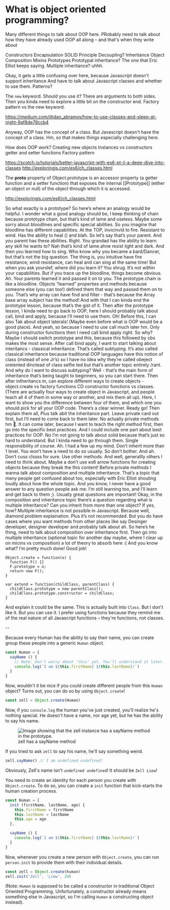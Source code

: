 # What is object oriented programming?

Many different things to talk about OOP here. PRobably need to talk about how they have already used OOP all along – and that's when they write about

Constructors
Encapsulation
SOLID Principle
Decoupling?
Inheritance
Object Composition
Mixins
Prototypes
Prototypal inheritance? The one that Eric Elliot keeps saying. Multiple inheritance? uhhh.

Okay, it gets a little confusing over here, because Javascript doesn't support inheritance
And have to talk about Javascript classes and whether to use them.
Patterns?

The `new` keyword. Should you use it? There are arguments to both sides. Then you kinda need to explore a little bit on the constructor end. Factory pattern vs the new keyword.

https://medium.com/@dan_abramov/how-to-use-classes-and-sleep-at-night-9af8de78ccb4

Anyway, OOP has the concept of a class. But Javascript doesn't have the concept of a class. Hm, so that makes things especially challenging here.


How does OOP work?
Creating new objects
Instances vs constructors
getter and setter functions
Factory pattern

https://scotch.io/tutorials/better-javascript-with-es6-pt-ii-a-deep-dive-into-classes
http://exploringjs.com/es6/ch_classes.html


The __proto__ property of Object.prototype is an accessor property (a getter function and a setter function) that exposes the internal [[Prototype]] (either an object or null) of the object through which it is accessed.

http://exploringjs.com/es6/ch_classes.html


So what exactly is a prototype?
So here’s where an analogy would be helpful. I wonder what a good analogy should be, I keep thinking of chain because prototype chain, but that’s kind of lame and useless.
Maybe some sorry about bloodlines and specific special abilities. So you imagine that bloodline has different capabilities. At the TOP, invicinvld to fire. Resistant to wind. Has the ability to heal () and blah. So let’s say that’s your parent. And you parent has these abilities. Right. You grandad has the ability to learn any skill he wants to? Nah that’s kind of lame.ahne resist light and dark.
And then you learned how to sing. Who know why you became a bard/Dancer, but that’s not the big question. The thing is, you intuitive have fire resistance, wind resistance, can heal and can sing at the same time!
But when you ask yourslef, where did you learn it? You shrug. It’s not within your capabilities.
But if you trace up the bloodline, things become obvious. Ah. Your parents learned it and passed it on to you.
The prototype chain is like a bloodline. Objects “learned” properties and methods because someone else (you can too!) defined them that way and passed them on to you.
That’s why array can have find and filter - that’s because the Array base array subject has the method!
And with that I can kinda end the prototype lesson, because that’s the gist of it.
Then after the prototype lesson, I kinda need to go back to OOP, here I should probably talk about call, bind and apply, because I’ll need to use them.
Oh! Before this, I can also Tak about object laterals! (Maybe even before what is OOP would be a good place).
And yeah, so because I need to use call much later hm. Only during constructor functions then I need call bind apply right. So why?
Maybe I should switch prototype and this, because this followed by cbs makes the most sense.
After call bind apply, I want to start talking about interitancs - classical inheritance. That’s called subtyping. It’s also called classical inheritance because traditional OOP languages have this notion of class (instead of one Jr’s) so I have no idea why they’re called obeject oreiented dinctead of class selfie ted but that’s another topic entirely /rant.
And why do I want to discuss subtyping? Well - that’s the main form of inheritance that’s being taught to beginners, so you can start there.
Then after intheritancs m, can explore different ways to create objects - object.create vs factory functions CD constructor functions vs classes. (There are actually four ways to create object in Javascript, and people teach all 4 of them in some way or another, and mix them all up). Here, I want to show you the difference between four of them, and which one you should pick for all your OOP code. There’s a clear winner.
Ready go!
Then explain them all, Plus talk abit the inheritance part. Leave private card out first, but I’ll need to come back to them later.
No actually private methods hm 🤔. It can come later, because I want to teach the right method first, then go into the specific best practices. And I could include one part about best practices for OOP. No I’m not going to talk about solid because that’s just so hard to understand. But I kinda need to go through them.
Single responsibility of course. Ah. I had a few up my mind. Don’t inherit more than 1 level. You won’t have a need to do so usually. So don’t bother.
And ah. Don’t cuss clssss for sure. Use other methods. And well, generallly others I need to think about. Maybe a don’t use es6 arrow functions for creating objects because they break the this content!
Before private methods I wanna talk about composition and multiple inheritance. That’s a topic that many people get confused about too, especially with Eric Elliot shouting loudly about how the whole topic. And you know, I never have a good answer to any question people ask me. I’m still learning too, and I’ll learn and get back to them ;). Usually great questions are important!
Okay, in the composition and inheritance topic there’s a question regarding what is multiple inheritance? Can you inherit from more than one object? If yes, how?
Multiple inheritance is not possible in Javascript. Because well, diamond problem explaination. Plus it’s not recommended.
But you do have cases where you want methods from other places like say Desinger developer, designer developer and probably talk about ah. So here’s he thing, need to talk about composition over inheritance first.
Then go into multiple inheritance (optional topic for another day maybe, where I clear up on micins vs composition) a lot of theory to absorb here :(
And you know what? I’m pretty much done! Good job!

```
Object.create = function(o) {
  function F() {}
  F.prototype = o;
  return new F();
}
```

```
var extend = function(childClass, parentClass) {
  childClass.prototype = new parentClass();
  childClass.prototype.constructor = childClass;
}
```

And explain it could be the same. This is actually built into `Class`. But I don't like it. But you can use it. I prefer using functions because they remind me of the real nature of all Javascript functions – they're functions, not classes.


--

Because every Human has the ability to say their name, you can create group these people into a generic `Human` object.

```js
const Human = {
  sayName () {
    // Note: Don't worry about 'this' yet. You'll understand it later. Follow along for now.
    console.log(`I am ${this.firstName} ${this.lastName}!`)
  }
}
```

Now, wouldn't it be nice if you could create different people from this `Human` object? Turns out, you can do so by using `Object.create`!

```js
const zell = Object.create(Human)
```

Now, if you `console.log` the human you've just created, you'll realize he's nothing special. He doesn't have a name, nor age yet, but he has the ability to say his name.

<figure>
  <img src="../../images/oop/what-is-oop/instance-has-method.png" alt="Image showing that the zell instance has a sayName method in the prototype. ">
  <figcaption aria-hidden="true"> zell has a sayName method </figcaption>
</figure>

If you tried to ask `zell` to say his name, he'll say something weird.

```js
zell.sayName() // I am undefined undefined!
```

Obviously, Zell's name isn't `undefined undefined`! It should be `Zell Liew`!

You need to create an identity for each person you create with `Object.create`. To do so, you can create a `init` function that kick-starts the human creation process.

```js
const Human = {
  init (firstName, lastName, age) {
    this.firstName = firstName
    this.lastName = lastName
    this.age = age
  },

  sayName () {
    console.log(`I am ${this.firstName} ${this.lastName}!`)
  }
}
```

Now, whenever you create a new person with `Object.create`, you can run `person.init` to provide them with their individual details.

```js
const zell = Object.create(human)
zell.init('Zell', 'Liew', 29)
```


(Note: `Human` is supposed to be called a constructor in traditional Object Oriented Programming. Unfortunately, a constructor already means something else in Javascript, so I'm calling `Human` a constructing object instead).
